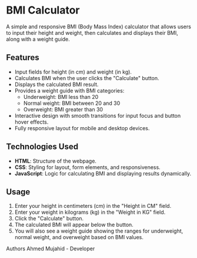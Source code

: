 # BMI Calculator

A simple and responsive BMI (Body Mass Index) calculator that allows users to input their height and weight, then calculates and displays their BMI, along with a weight guide.

## Features

- Input fields for height (in cm) and weight (in kg).
- Calculates BMI when the user clicks the "Calculate" button.
- Displays the calculated BMI result.
- Provides a weight guide with BMI categories:
  - Underweight: BMI less than 20
  - Normal weight: BMI between 20 and 30
  - Overweight: BMI greater than 30
- Interactive design with smooth transitions for input focus and button hover effects.
- Fully responsive layout for mobile and desktop devices.

## Technologies Used

- **HTML**: Structure of the webpage.
- **CSS**: Styling for layout, form elements, and responsiveness.
- **JavaScript**: Logic for calculating BMI and displaying results dynamically.

## Usage
1. Enter your height in centimeters (cm) in the "Height in CM" field.
2. Enter your weight in kilograms (kg) in the "Weight in KG" field.
3. Click the "Calculate" button.
4. The calculated BMI will appear below the button.
5. You will also see a weight guide showing the ranges for underweight, normal weight, and overweight based on BMI values.

Authors
Ahmed Mujahid - Developer
